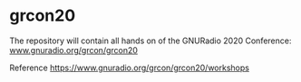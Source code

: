 # grcon20
The repository will contain all hands on of the GNURadio 2020 Conference: www.gnuradio.org/grcon/grcon20

Reference https://www.gnuradio.org/grcon/grcon20/workshops
